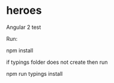 # heroes
Angular 2 test

Run:

npm install

if typings folder does not create then run

npm run typings install
